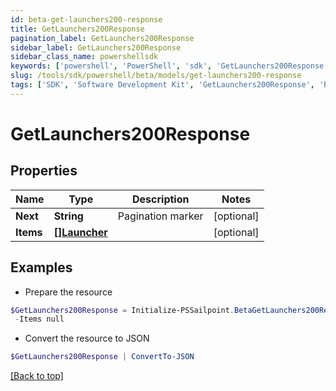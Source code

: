 ```yaml
---
id: beta-get-launchers200-response
title: GetLaunchers200Response
pagination_label: GetLaunchers200Response
sidebar_label: GetLaunchers200Response
sidebar_class_name: powershellsdk
keywords: ['powershell', 'PowerShell', 'sdk', 'GetLaunchers200Response', 'BetaGetLaunchers200Response'] 
slug: /tools/sdk/powershell/beta/models/get-launchers200-response
tags: ['SDK', 'Software Development Kit', 'GetLaunchers200Response', 'BetaGetLaunchers200Response']
---
```



# GetLaunchers200Response

## Properties

Name | Type | Description | Notes
------------ | ------------- | ------------- | -------------
**Next** | **String** | Pagination marker | [optional] 
**Items** | [**[]Launcher**](launcher) |  | [optional] 

## Examples

- Prepare the resource
```powershell
$GetLaunchers200Response = Initialize-PSSailpoint.BetaGetLaunchers200Response  -Next null `
 -Items null
```

- Convert the resource to JSON
```powershell
$GetLaunchers200Response | ConvertTo-JSON
```


[[Back to top]](#) 


